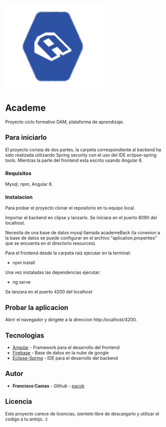 ![Alt text](https://github.com/pacok/Academe/blob/master/Academe/src/assets/img/logo20.png) 


# Academe
Proyecto ciclo formativo DAM, plataforma de aprendizaje.

## Para iniciarlo

El proyecto consta de dos partes, la carpeta correspondiente al backend ha sido realizada utilizando Spring security con el uso del IDE eclipse-spring tools. Mientras la parte del frontend esta escrito usando Angular 6.

### Requisitos

Mysql, npm, Angular 6.

### Instalacion

Para probar el proyecto clonar el repositorio en tu equipo local.

Importar el backend en clipse y lanzarlo. Se iniciara en el puerto 8090 del localhost.

Necesita de una base de datos mysql llamada academeBack (la conexion a la base de datos se puede configurar en el archivo "aplication.properties" que se encuenta en el directorio resources).

Para el frontend desde la carpeta raiz ejecutar en la terminal:

* npm install

Una vez instaladas las dependencias ejecutar:
* ng serve

Se lanzara en el puerto 4200 del localhost

## Probar la aplicacion

Abrir el navegador y dirigete a la direccion http:/localhost/4200.


## Tecnologias

* [Angular](https://angular.io/) - Framework para el desarrollo del frontend
* [Firebase](https://firebase.google.com/) - Base de datos en la nube de google
* [Eclipse-Spring](https://spring.io/tools) - IDE para el desarrollo del backend

## Autor

* **Francisco Camas** - *Github* - [pacok](https://github.com/pacok)

## Licencia
Este proyecto carece de licencias, sientete libre de descargarlo y utilizar el codigo a tu antojo. :)

